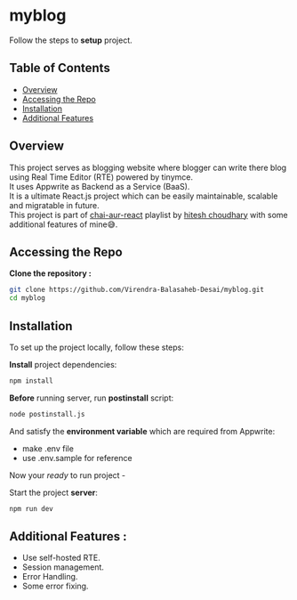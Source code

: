 # myblog

Follow the steps to **setup** project.

## Table of Contents
- [Overview](#overview)
- [Accessing the Repo](#accessing-the-repo)
- [Installation](#installation)
- [Additional Features](#additional-features)

## Overview

This project serves as blogging website where blogger can write there blog using Real Time Editor (RTE) powered by tinymce.\
It uses Appwrite as Backend as a Service (BaaS).\
It is a ultimate React.js project which can be easily maintainable, scalable and migratable in future.\
This project is part of [chai-aur-react](https://www.youtube.com/playlist?list=PLu71SKxNbfoDqgPchmvIsL4hTnJIrtige) playlist by [hitesh choudhary](https://hitesh.ai) with some additional features of mine😅.
## Accessing the Repo

**Clone the repository :**

```bash
git clone https://github.com/Virendra-Balasaheb-Desai/myblog.git
cd myblog
```

## Installation

To set up the project locally, follow these steps:

**Install** project dependencies:

```bash
npm install
```

**Before** running server, run **postinstall** script:

```bash
node postinstall.js
```

And satisfy the **environment variable** which are required from Appwrite:
- make .env file
- use .env.sample for reference

Now your *ready* to run project -

Start the project **server**:
```bash
npm run dev
```
## Additional Features :

- Use self-hosted RTE.
- Session management.
- Error Handling.
- Some error fixing.

